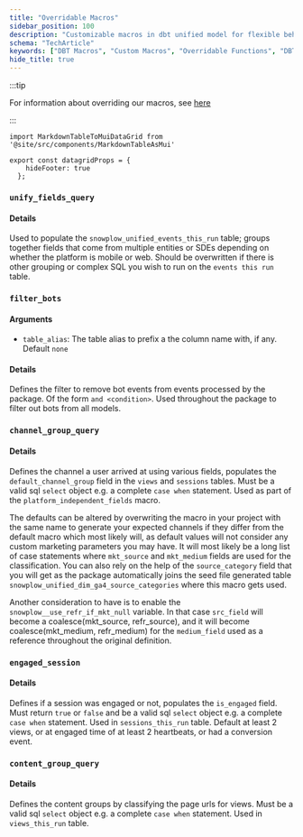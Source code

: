 ```yaml
---
title: "Overridable Macros"
sidebar_position: 100
description: "Customizable macros in dbt unified model for flexible behavioral data transformation workflows."
schema: "TechArticle"
keywords: ["DBT Macros", "Custom Macros", "Overridable Functions", "DBT Customization", "Macro Overrides", "Custom Logic"]
hide_title: true
---
```


:::tip

For information about overriding our macros, see [here](/docs/modeling-your-data/modeling-your-data-with-dbt/package-mechanics/overridable-macros/index.md#overriding-macros)

:::

```mdx-code-block
import MarkdownTableToMuiDataGrid from '@site/src/components/MarkdownTableAsMui'

export const datagridProps = {
    hideFooter: true
  };
```


### [<Icon icon="fa-brands fa-github"/>](https://github.com/snowplow/dbt-snowplow-unified/blob/main/macros/unify_fields_query.sql) `unify_fields_query` 
#### Details
Used to populate the `snowplow_unified_events_this_run` table; groups together fields that come from multiple entities or SDEs depending on whether the platform is mobile or web. Should be overwritten if there is other grouping or complex SQL you wish to run on the `events this run` table.

### [<Icon icon="fa-brands fa-github"/>](https://github.com/snowplow/dbt-snowplow-unified/blob/main/macros/filter_bots.sql) `filter_bots`
#### Arguments
- `table_alias`: The table alias to prefix a the column name with, if any. Default `none`

#### Details
Defines the filter to remove bot events from events processed by the package. Of the form `and <condition>`. Used throughout the package to filter out bots from all models.

### [<Icon icon="fa-brands fa-github"/>](https://github.com/snowplow/dbt-snowplow-unified/blob/main/macros/field_definitions/channel_group_query.sql) `channel_group_query`
#### Details
Defines the channel a user arrived at using various fields, populates the `default_channel_group` field in the `views` and `sessions` tables. Must be a valid sql `select` object e.g. a complete `case when` statement. Used as part of the `platform_independent_fields` macro. 

The defaults can be altered by overwriting the macro in your project with the same name to generate your expected channels if they differ from the default macro which most likely will, as default values will not consider any custom marketing parameters you may have. It will most likely be a long list of case statements where `mkt_source` and `mkt_medium` fields are used for the classification. You can also rely on the help of the `source_category` field that you will get as the package automatically joins the seed file generated table `snowplow_unified_dim_ga4_source_categories` where this macro gets used.

Another consideration to have is to enable the `snowplow__use_refr_if_mkt_null` variable. In that case `src_field` will become a coalesce(mkt_source, refr_source), and it will become coalesce(mkt_medium, refr_medium) for the `medium_field` used as a reference throughout the original definition.


### [<Icon icon="fa-brands fa-github"/>](https://github.com/snowplow/dbt-snowplow-unified/blob/main/macros/field_definitions/engaged_session.sql) `engaged_session`
#### Details
Defines if a session was engaged or not, populates the `is_engaged` field. Must return `true` or `false` and be a valid sql `select` object e.g. a complete `case when` statement. Used in `sessions_this_run` table. Default at least 2 views, or at engaged time of at least 2 heartbeats, or had a conversion event.

### [<Icon icon="fa-brands fa-github"/>](https://github.com/snowplow/dbt-snowplow-unified/blob/main/macros/field_definitions/content_group_query.sql) `content_group_query`
#### Details
Defines the content groups by classifying the page urls for views. Must be a valid sql `select` object e.g. a complete `case when` statement. Used in `views_this_run` table.

